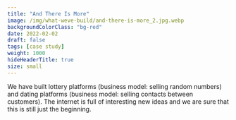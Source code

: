 ```yaml
---
title: "And There Is More"
image: /img/what-weve-build/and-there-is-more_2.jpg.webp
backgroundColorClass: "bg-red" 
date: 2022-02-02
draft: false
tags: [case study]
weight: 1000
hideHeaderTitle: true
size: small
---
```


We have built lottery platforms (business model: selling random numbers) and dating platforms (business model: selling contacts between customers). The internet is full of interesting new ideas and we are sure that this is still just the beginning.